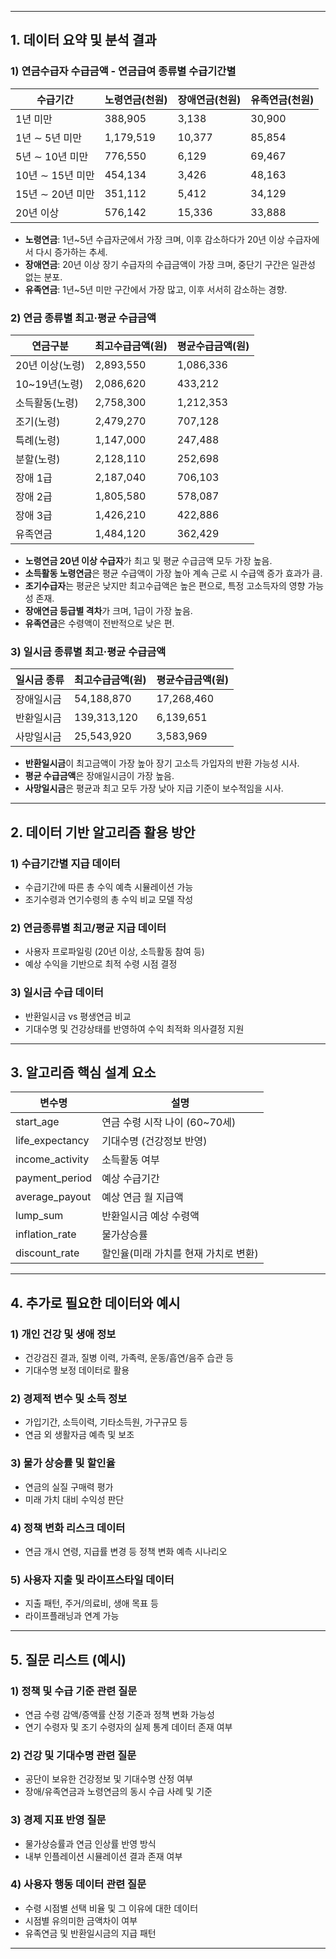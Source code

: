 
---

## 1. 데이터 요약 및 분석 결과

### 1) 연금수급자 수급금액 - 연금급여 종류별 수급기간별

|수급기간|노령연금(천원)|장애연금(천원)|유족연금(천원)|
|---|---|---|---|
|1년 미만|388,905|3,138|30,900|
|1년 ∼ 5년 미만|1,179,519|10,377|85,854|
|5년 ∼ 10년 미만|776,550|6,129|69,467|
|10년 ∼ 15년 미만|454,134|3,426|48,163|
|15년 ∼ 20년 미만|351,112|5,412|34,129|
|20년 이상|576,142|15,336|33,888|

- **노령연금**: 1년~5년 수급자군에서 가장 크며, 이후 감소하다가 20년 이상 수급자에서 다시 증가하는 추세.
- **장애연금**: 20년 이상 장기 수급자의 수급금액이 가장 크며, 중단기 구간은 일관성 없는 분포.
- **유족연금**: 1년~5년 미만 구간에서 가장 많고, 이후 서서히 감소하는 경향.

### 2) 연금 종류별 최고·평균 수급금액

|연금구분|최고수급금액(원)|평균수급금액(원)|
|---|---|---|
|20년 이상(노령)|2,893,550|1,086,336|
|10~19년(노령)|2,086,620|433,212|
|소득활동(노령)|2,758,300|1,212,353|
|조기(노령)|2,479,270|707,128|
|특례(노령)|1,147,000|247,488|
|분할(노령)|2,128,110|252,698|
|장애 1급|2,187,040|706,103|
|장애 2급|1,805,580|578,087|
|장애 3급|1,426,210|422,886|
|유족연금|1,484,120|362,429|

- **노령연금 20년 이상 수급자**가 최고 및 평균 수급금액 모두 가장 높음.
- **소득활동 노령연금**은 평균 수급액이 가장 높아 계속 근로 시 수급액 증가 효과가 큼.
- **조기수급자**는 평균은 낮지만 최고수급액은 높은 편으로, 특정 고소득자의 영향 가능성 존재.
- **장애연금 등급별 격차**가 크며, 1급이 가장 높음.
- **유족연금**은 수령액이 전반적으로 낮은 편.

### 3) 일시금 종류별 최고·평균 수급금액

|일시금 종류|최고수급금액(원)|평균수급금액(원)|
|---|---|---|
|장애일시금|54,188,870|17,268,460|
|반환일시금|139,313,120|6,139,651|
|사망일시금|25,543,920|3,583,969|

- **반환일시금**이 최고금액이 가장 높아 장기 고소득 가입자의 반환 가능성 시사.
- **평균 수급금액**은 장애일시금이 가장 높음.
- **사망일시금**은 평균과 최고 모두 가장 낮아 지급 기준이 보수적임을 시사.

---

## 2. 데이터 기반 알고리즘 활용 방안

### 1) 수급기간별 지급 데이터

- 수급기간에 따른 총 수익 예측 시뮬레이션 가능
- 조기수령과 연기수령의 총 수익 비교 모델 작성

### 2) 연금종류별 최고/평균 지급 데이터

- 사용자 프로파일링 (20년 이상, 소득활동 참여 등)
- 예상 수익을 기반으로 최적 수령 시점 결정

### 3) 일시금 수급 데이터

- 반환일시금 vs 평생연금 비교
- 기대수명 및 건강상태를 반영하여 수익 최적화 의사결정 지원

---

## 3. 알고리즘 핵심 설계 요소

|변수명|설명|
|---|---|
|start_age|연금 수령 시작 나이 (60~70세)|
|life_expectancy|기대수명 (건강정보 반영)|
|income_activity|소득활동 여부|
|payment_period|예상 수급기간|
|average_payout|예상 연금 월 지급액|
|lump_sum|반환일시금 예상 수령액|
|inflation_rate|물가상승률|
|discount_rate|할인율(미래 가치를 현재 가치로 변환)|

---

## 4. 추가로 필요한 데이터와 예시

### 1) 개인 건강 및 생애 정보

- 건강검진 결과, 질병 이력, 가족력, 운동/흡연/음주 습관 등
- 기대수명 보정 데이터로 활용

### 2) 경제적 변수 및 소득 정보

- 가입기간, 소득이력, 기타소득원, 가구규모 등
- 연금 외 생활자금 예측 및 보조

### 3) 물가 상승률 및 할인율

- 연금의 실질 구매력 평가
- 미래 가치 대비 수익성 판단

### 4) 정책 변화 리스크 데이터

- 연금 개시 연령, 지급률 변경 등 정책 변화 예측 시나리오

### 5) 사용자 지출 및 라이프스타일 데이터

- 지출 패턴, 주거/의료비, 생애 목표 등
- 라이프플래닝과 연계 가능

---

## 5. 질문 리스트 (예시)

### 1) 정책 및 수급 기준 관련 질문

- 연금 수령 감액/증액률 산정 기준과 정책 변화 가능성
- 연기 수령자 및 조기 수령자의 실제 통계 데이터 존재 여부

### 2) 건강 및 기대수명 관련 질문

- 공단이 보유한 건강정보 및 기대수명 산정 여부
- 장애/유족연금과 노령연금의 동시 수급 사례 및 기준

### 3) 경제 지표 반영 질문

- 물가상승률과 연금 인상률 반영 방식
- 내부 인플레이션 시뮬레이션 결과 존재 여부

### 4) 사용자 행동 데이터 관련 질문

- 수령 시점별 선택 비율 및 그 이유에 대한 데이터
- 시점별 유의미한 금액차이 여부
- 유족연금 및 반환일시금의 지급 패턴

---
